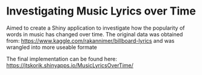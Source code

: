 # Investigating Music Lyrics over Time
Aimed to create a Shiny application to investigate how the popularity of words in music has changed over time. The original data was obtained from: https://www.kaggle.com/rakannimer/billboard-lyrics and was wrangled into more useable formate

The final implementation can be found here: https://jtskorik.shinyapps.io/MusicLyricsOverTime/
